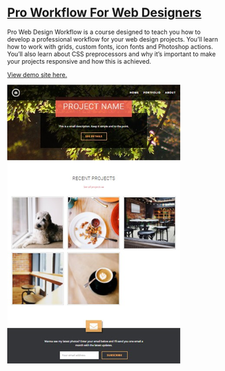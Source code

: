 # [Pro Workflow For Web Designers](https://webdesign.tutsplus.com/courses/pro-web-design-workflow)

Pro Web Design Workflow is a course designed to teach you how to develop a professional workflow for your web design projects. You’ll learn how to work with grids, custom fonts, icon fonts and Photoshop actions. You’ll also learn about CSS preprocessors and why it’s important to make your projects responsive and how this is achieved.

[View demo site here.](http://edwinchen.co/pro_workflow_for_web_designers/)

![Preview](screenshot.jpg)
